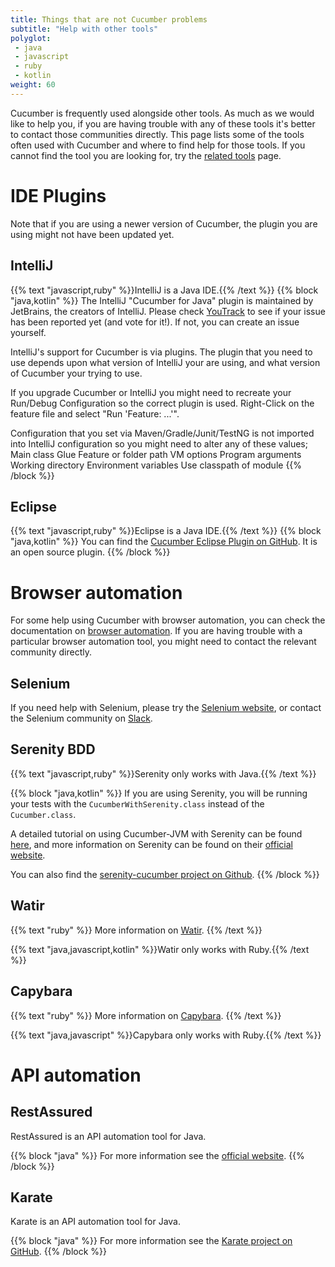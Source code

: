 ```yaml
---
title: Things that are not Cucumber problems
subtitle: "Help with other tools"
polyglot:
 - java
 - javascript
 - ruby
 - kotlin
weight: 60
---
```


Cucumber is frequently used alongside other tools. As much as we would like to help you, if you are having trouble with any of these tools it's better to contact those communities directly.
This page lists some of the tools often used with Cucumber and where to find help for those tools.
If you cannot find the tool you are looking for, try the [related tools](/tools/related-tools) page.

# IDE Plugins
Note that if you are using a newer version of Cucumber, the plugin you are using might not have been updated yet.

## IntelliJ
{{% text "javascript,ruby" %}}IntelliJ is a Java IDE.{{% /text %}}
{{% block "java,kotlin" %}}
The IntelliJ "Cucumber for Java" plugin is maintained by JetBrains, the creators of IntelliJ. Please check [YouTrack](https://youtrack.jetbrains.com) to see if your issue has been reported yet (and vote for it!).
If not, you can create an issue yourself.

IntelliJ's support for Cucumber is via plugins. The plugin that you need to use depends upon what version of IntelliJ your are using, and what version of Cucumber your trying to use.

If you upgrade Cucumber or IntelliJ you might need to recreate your Run/Debug Configuration so the correct plugin is used. Right-Click on the feature file and select "Run 'Feature: ...'".

Configuration that you set via Maven/Gradle/Junit/TestNG is not imported into IntelliJ configuration so you might need to alter any of these values;
Main class
Glue
Feature or folder path
VM options
Program arguments
Working directory
Environment variables
Use classpath of module
{{% /block %}}

## Eclipse
{{% text "javascript,ruby" %}}Eclipse is a Java IDE.{{% /text %}}
{{% block "java,kotlin" %}}
You can find the [Cucumber Eclipse Plugin on GitHub](https://github.com/cucumber/cucumber-eclipse). It is an open source plugin.
{{% /block %}}

# Browser automation
For some help using Cucumber with browser automation, you can check the documentation on [browser automation](/guides/browser-automation).
If you are having trouble with a particular browser automation tool, you might need to contact the relevant community directly.

## Selenium
If you need help with Selenium, please try the [Selenium website](https://www.seleniumhq.org/), or contact the Selenium community on [Slack](https://seleniumhq.herokuapp.com/).

## Serenity BDD
{{% text "javascript,ruby" %}}Serenity only works with Java.{{% /text %}}

{{% block "java,kotlin" %}}
If you are using Serenity, you will be running your tests with the `CucumberWithSerenity.class` instead of the `Cucumber.class`.

A detailed tutorial on using Cucumber-JVM with Serenity can be found
[here](http://thucydides.info/docs/articles/an-introduction-to-serenity-bdd-with-cucumber.html), and more information on Serenity can be found on their [official website](http://serenity-bdd.info).

You can also find the [serenity-cucumber project on Github](https://github.com/serenity-bdd/serenity-cucumber).
{{% /block %}}

## Watir
{{% text "ruby" %}}
More information on [Watir](http://watir.com).
{{% /text %}}

{{% text "java,javascript,kotlin" %}}Watir only works with Ruby.{{% /text %}}

## Capybara
{{% text "ruby" %}}
More information on [Capybara](http://teamcapybara.github.io/capybara/).
{{% /text %}}

{{% text "java,javascript" %}}Capybara only works with Ruby.{{% /text %}}

# API automation

## RestAssured
RestAssured is an API automation tool for Java.

{{% block "java" %}}
For more information see the [official website](http://rest-assured.io/).
{{% /block %}}

## Karate
Karate is an API automation tool for Java.

{{% block "java" %}}
For more information see the [Karate project on GitHub](https://github.com/intuit/karate).
{{% /block %}}
